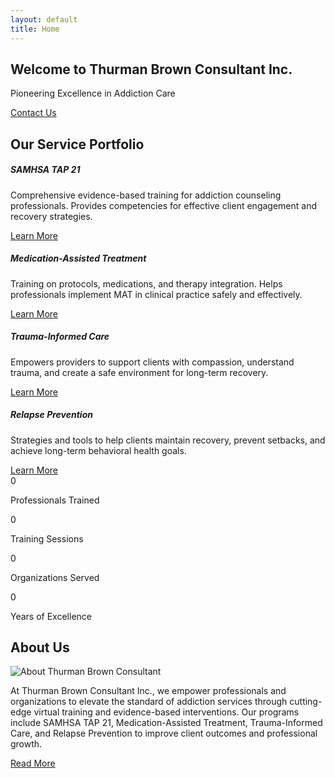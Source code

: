 ```yaml
---
layout: default
title: Home
---
```


<!-- Hero Section -->
<section class="hero" style="background-image: url('{{ site.baseurl }}/assets/images/hero-bg.jpg');">
  <div class="hero-overlay"></div>
  <div class="hero-content">
    <h1>Welcome to Thurman Brown Consultant Inc.</h1>
    <p>Pioneering Excellence in Addiction Care</p>
    <a href="{{ site.baseurl }}/contact" class="btn btn-primary mt-3">Contact Us</a>
  </div>
</section>

<!-- Our Training Portfolio -->
<section class="py-5 text-center">
  <h2 class="underline">Our Service Portfolio</h2>
  <div class="row justify-content-center mt-4">
    <div class="col-md-3 mb-4">
      <div class="card service-card">
        <h5>SAMHSA TAP 21</h5>
        <p>Comprehensive evidence-based training for addiction counseling professionals. Provides competencies for effective client engagement and recovery strategies.</p>
        <a href="{{ site.baseurl }}/services" class="btn btn-outline-primary mt-2">Learn More</a>
      </div>
    </div>
    <div class="col-md-3 mb-4">
      <div class="card service-card">
        <h5>Medication-Assisted Treatment</h5>
        <p>Training on protocols, medications, and therapy integration. Helps professionals implement MAT in clinical practice safely and effectively.</p>
        <a href="{{ site.baseurl }}/services" class="btn btn-outline-primary mt-2">Learn More</a>
      </div>
    </div>
    <div class="col-md-3 mb-4">
      <div class="card service-card">
        <h5>Trauma-Informed Care</h5>
        <p>Empowers providers to support clients with compassion, understand trauma, and create a safe environment for long-term recovery.</p>
        <a href="{{ site.baseurl }}/services" class="btn btn-outline-primary mt-2">Learn More</a>
      </div>
    </div>
    <div class="col-md-3 mb-4">
      <div class="card service-card">
        <h5>Relapse Prevention</h5>
        <p>Strategies and tools to help clients maintain recovery, prevent setbacks, and achieve long-term behavioral health goals.</p>
        <a href="{{ site.baseurl }}/services" class="btn btn-outline-primary mt-2">Learn More</a>
      </div>
    </div>
  </div>
</section>

<!-- Stats Section -->
<section class="stats row text-center text-white m-0">
  <div class="col counter-col">
    <span class="counter" data-target="500">0</span>
    <p>Professionals Trained</p>
  </div>
  <div class="col counter-col">
    <span class="counter" data-target="200">0</span>
    <p>Training Sessions</p>
  </div>
  <div class="col counter-col">
    <span class="counter" data-target="100">0</span>
    <p>Organizations Served</p>
  </div>
  <div class="col counter-col">
    <span class="counter" data-target="7">0</span>
    <p>Years of Excellence</p>
  </div>
</section>

<!-- About Preview -->
<section class="about-preview py-5 text-center">
  <h2 class="underline">About Us</h2>
  <img src="{{ site.baseurl }}/assets/images/about-bg.jpg" alt="About Thurman Brown Consultant" class="mt-3">
  <p class="mt-3">At Thurman Brown Consultant Inc., we empower professionals and organizations to elevate the standard of addiction services through cutting-edge virtual training and evidence-based interventions. Our programs include SAMHSA TAP 21, Medication-Assisted Treatment, Trauma-Informed Care, and Relapse Prevention to improve client outcomes and professional growth.</p>
  <a href="{{ site.baseurl }}/about" class="btn btn-primary mt-3">Read More</a>
</section>
